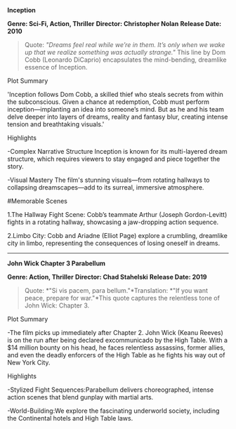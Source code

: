**Inception**

**Genre: Sci-Fi, Action, Thriller**
**Director: Christopher Nolan**
**Release Date: 2010**

>Quote: *"Dreams feel real while we’re in them. It’s only when we wake up that we realize something was actually strange."* This line by Dom Cobb (Leonardo DiCaprio) encapsulates the mind-bending, dreamlike essence of Inception.

Plot Summary

'Inception follows Dom Cobb, a skilled thief who steals secrets from within the subconscious. Given a chance at redemption, Cobb must perform inception—implanting an idea into someone’s mind. But as he and his team delve deeper into layers of dreams, reality and fantasy blur, creating intense tension and breathtaking visuals.'

Highlights

-Complex Narrative Structure
Inception is known for its multi-layered dream structure, which requires viewers to stay engaged and piece together the story.

-Visual Mastery
The film's stunning visuals—from rotating hallways to collapsing dreamscapes—add to its surreal, immersive atmosphere.

#Memorable Scenes

1.The Hallway Fight Scene: Cobb’s teammate Arthur (Joseph Gordon-Levitt) fights in a rotating hallway, showcasing a jaw-dropping action sequence.

2.Limbo City: Cobb and Ariadne (Elliot Page) explore a crumbling, dreamlike city in limbo, representing the consequences of losing oneself in dreams.

---

**John Wick Chapter 3 Parabellum**

**Genre: Action, Thriller**
**Director: Chad Stahelski**
**Release Date: 2019**

>Quote: *"Si vis pacem, para bellum."*Translation: *"If you want peace, prepare for war."*This quote captures the relentless tone of John Wick: Chapter 3.

Plot Summary

-The film picks up immediately after Chapter 2. John Wick (Keanu Reeves) is on the run after being declared excommunicado by the High Table. With a $14 million bounty on his head, he faces relentless assassins, former allies, and even the deadly enforcers of the High Table as he fights his way out of New York City.

Highlights

-Stylized Fight Sequences:Parabellum delivers choreographed, intense action scenes that blend gunplay with martial arts.

-World-Building:We explore the fascinating underworld society, including the Continental hotels and High Table laws.
